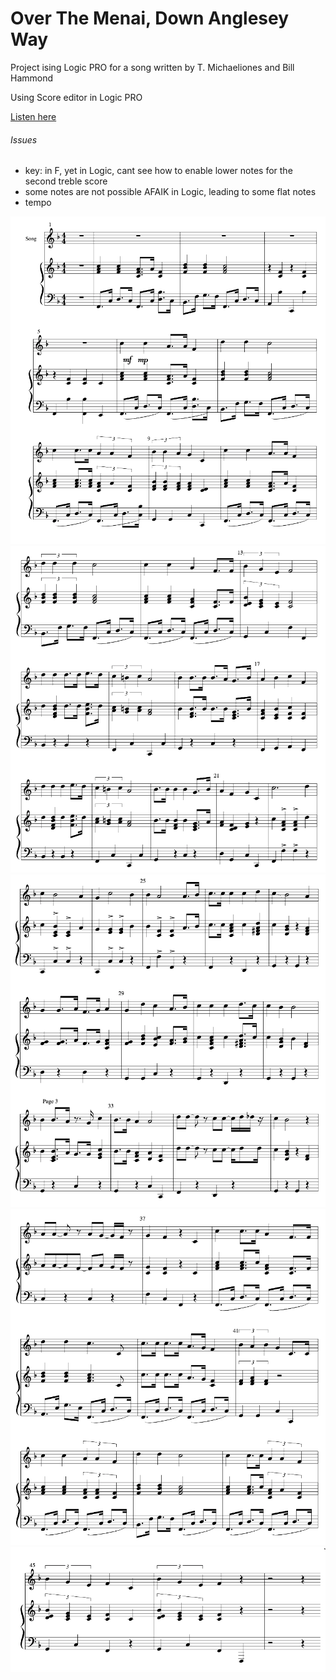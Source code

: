 # Over The Menai, Down Anglesey Way
Project ising Logic PRO for a song written by 
T. Michaeliones and Bill Hammond


Using Score editor in Logic PRO

[Listen here](https://github.com/tristian2/OverTheMenaiDownAngleseyWay/blob/main/Over%20The%20Menai%2C%20Down%20Anglesey%20Way.mp3)
###### Issues
* key: in F, yet in Logic, cant see how to enable lower notes for the second treble score
* some notes are not possible AFAIK in Logic, leading to some flat notes
* tempo


![alt text](https://github.com/tristian2/OverTheMenaiDownAngleseyWay/blob/main/images/1.png?raw=true)
![alt text](https://github.com/tristian2/OverTheMenaiDownAngleseyWay/blob/main/images/2.png?raw=true)
![alt text](https://github.com/tristian2/OverTheMenaiDownAngleseyWay/blob/main/images/3.png?raw=true)
![alt text](https://github.com/tristian2/OverTheMenaiDownAngleseyWay/blob/main/images/4.png?raw=true)
![alt text](https://github.com/tristian2/OverTheMenaiDownAngleseyWay/blob/main/images/5.png?raw=true)
